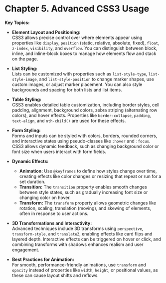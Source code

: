 # Chapter 5. Advanced CSS3 Usage


**Key Topics:**

- **Element Layout and Positioning:**  
  CSS3 allows precise control over where elements appear using properties like `display`, `position` (static, relative, absolute, fixed), `float`, `z-index`, `visibility`, and `overflow`. You can distinguish between block, inline, and inline-block boxes to manage how elements flow and stack on the page.

- **List Styling:**  
  Lists can be customized with properties such as `list-style-type`, `list-style-image`, and `list-style-position` to change marker shapes, use custom images, or adjust marker placement. You can also style backgrounds and spacing for both lists and list items.

- **Table Styling:**  
  CSS3 enables detailed table customization, including border styles, cell padding, alignment, background colors, zebra striping (alternating row colors), and hover effects. Properties like `border-collapse`, `padding`, `text-align`, and `nth-child()` are used for these effects.

- **Form Styling:**  
  Forms and inputs can be styled with colors, borders, rounded corners, and interactive states using pseudo-classes like `:hover` and `:focus`. CSS3 allows dynamic feedback, such as changing background color or font size when users interact with form fields.

- **Dynamic Effects:**  
  - **Animation:** Use `@keyframes` to define how styles change over time, creating effects like color changes or resizing that repeat or run for a set duration.  
  - **Transition:** The `transition` property enables smooth changes between style states, such as gradually increasing font size or changing color on hover.  
  - **Transform:** The `transform` property allows geometric changes like rotation, scaling, translation (moving), and skewing of elements, often in response to user actions.

- **3D Transformations and Interactivity:**  
  Advanced techniques include 3D transforms using `perspective`, `transform-style`, and `translateZ`, enabling effects like card flips and layered depth. Interactive effects can be triggered on hover or click, and combining transforms with shadows enhances realism and user engagement.

- **Best Practices for Animation:**  
  For smooth, performance-friendly animations, use `transform` and `opacity` instead of properties like `width`, `height`, or positional values, as these can cause layout shifts and reflows.

